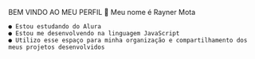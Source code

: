 
  BEM VINDO AO MEU PERFIL 🫡
  Meu nome é Rayner Mota 

    ● Estou estudando do Alura
    ● Estou me desenvolvendo na linguagem JavaScript
    ● Utilizo esse espaço para minha organização e compartilhamento dos meus projetos desenvolvidos
